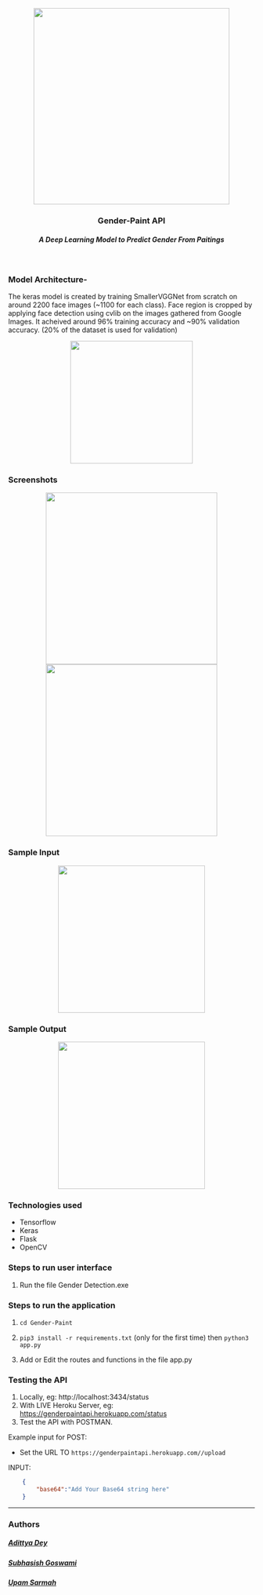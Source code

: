 <div align="center" class="row">
  <img src="https://i.imgur.com/ocR2K0r.png" width="400"/>
</div>
<h3 align="center">Gender-Paint API</h3>
<h5 align="center">A Deep Learning Model to Predict Gender From Paitings</h5>
<br>

### Model Architecture-
The keras model is created by training SmallerVGGNet from scratch on around 2200 face images (~1100 for each class). Face region is cropped by applying face detection using cvlib on the images gathered from Google Images. It acheived around 96% training accuracy and ~90% validation accuracy. (20% of the dataset is used for validation)
<div align="center" class="row">
  <img src="https://i.imgur.com/TpOlyyo.png" width="250"/>
</div>

### Screenshots
<div align="center" class="row">
  <img src="https://i.imgur.com/7gnaiMa.png" width="350"/>
</div>

<div align="center" class="row">
  <img src="https://i.imgur.com/87rHkSV.png" width="350"/>
</div>


### Sample Input
<div align="center" class="row">
  <img src="https://i.imgur.com/hc2d4hd.jpg" width="300"/>
</div>

### Sample Output
<div align="center" class="row">
  <img src="https://i.imgur.com/Kt0mUlU.jpg" width="300"/>
</div>


### Technologies used
* Tensorflow
* Keras
* Flask
* OpenCV

### Steps to run user interface
1. Run the file Gender Detection.exe

### Steps to run the application

1. `cd Gender-Paint`
   
2. `pip3 install -r requirements.txt` (only for the first time) then `python3 app.py`

3. Add or Edit the routes and functions in the file app.py

### Testing the API

1. Locally, eg: http://localhost:3434/status
2. With LIVE Heroku Server, eg: https://genderpaintapi.herokuapp.com/status
3. Test the API with POSTMAN. 


Example input for POST:
* Set the URL TO `https://genderpaintapi.herokuapp.com//upload`

INPUT:
```json
    {
        "base64":"Add Your Base64 string here"
    }
```

<hr>

### Authors

##### [Adittya Dey](https://github.com/adiXcodr)
##### [Subhasish Goswami](https://github.com/subhasishgosw5)
##### [Upam Sarmah](https://github.com/upam00) 

